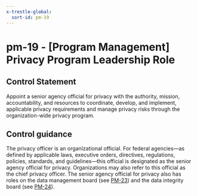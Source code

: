 ```yaml
---
x-trestle-global:
  sort-id: pm-19
---
```


# pm-19 - \[Program Management\] Privacy Program Leadership Role

## Control Statement

Appoint a senior agency official for privacy with the authority, mission, accountability, and resources to coordinate, develop, and implement, applicable privacy requirements and manage privacy risks through the organization-wide privacy program.

## Control guidance

The privacy officer is an organizational official. For federal agencies—as defined by applicable laws, executive orders, directives, regulations, policies, standards, and guidelines—this official is designated as the senior agency official for privacy. Organizations may also refer to this official as the chief privacy officer. The senior agency official for privacy also has roles on the data management board (see [PM-23](#pm-23)) and the data integrity board (see [PM-24](#pm-24)).
